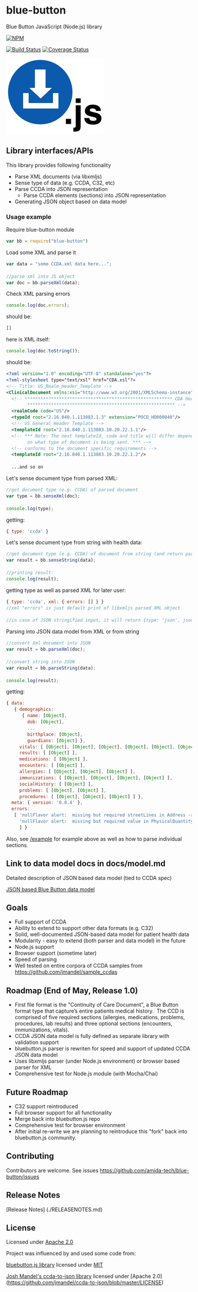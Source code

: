 blue-button
==========

Blue Button JavaScript (Node.js) library

[![NPM](https://nodei.co/npm/blue-button.png)](https://nodei.co/npm/blue-button/)

[![Build Status](https://travis-ci.org/amida-tech/blue-button.svg)](https://travis-ci.org/amida-tech/blue-button)
[![Coverage Status](https://coveralls.io/repos/amida-tech/blue-button/badge.png)](https://coveralls.io/r/amida-tech/blue-button)

![blue-button.js](./docs/blue-button-js.png)

## Library interfaces/APIs

This library provides following functionality

- Parse XML documents (via libxmljs)
- Sense type of data (e.g. CCDA, C32, etc)
- Parse CCDA into JSON representation
	- Parse CCDA elements (sections) into JSON representation
- Generating JSON object based on data model

### Usage example

Require blue-button module

``` javascript
var bb = require("blue-button")
```

Load some XML and parse it

``` javascript
var data = "some CCDA.xml data here...";

//parse xml into JS object
var doc = bb.parseXml(data);
```

Check XML parsing errors

``` javascript
console.log(doc.errors);
```

should be:

``` javascript
[]
``` 

here is XML itself:

``` javascript
console.log(doc.toString());
```

should be:

``` xml
<?xml version="1.0" encoding="UTF-8" standalone="yes"?>
<?xml-stylesheet type="text/xsl" href="CDA.xsl"?>
<!-- Title: US_Realm_Header_Template -->
<ClinicalDocument xmlns:xsi="http://www.w3.org/2001/XMLSchema-instance" xmlns="urn:hl7-org:v3" xmlns:cda="urn:hl7-org:v3" xmlns:sdtc="urn:hl7-org:sdtc">
  <!-- ******************************************************** CDA Header 
		******************************************************** -->
  <realmCode code="US"/>
  <typeId root="2.16.840.1.113883.1.3" extension="POCD_HD000040"/>
  <!-- US General Header Template -->
  <templateId root="2.16.840.1.113883.10.20.22.1.1"/>
  <!-- *** Note: The next templateId, code and title will differ depending 
		on what type of document is being sent. *** -->
  <!-- conforms to the document specific requirements -->
  <templateId root="2.16.840.1.113883.10.20.22.1.2"/>
  
  ...and so on
```

Let's sense document type from parsed XML:

``` javascript
//get document type (e.g. CCDA) of parsed document
var type = bb.senseXml(doc);

console.log(type);
```

getting:

``` javascript
{ type: 'ccda' }
```

Let's sense document type from string with health data:

``` javascript
//get document type (e.g. CCDA) of document from string (and return parsed xml if it is xml based type)
var result = bb.senseString(data);

//printing result:
console.log(result);
```

getting type as well as parsed XML for later user:

``` javascript
{ type: 'ccda', xml: { errors: [] } }
//xml "errors" is just default print of libxmljs parsed XML object

//in case of JSON stringified input, it will return {type: 'json', json: [json object here]}
```


Parsing into JSON data model from XML or from string

``` javascript
//convert Xml document into JSON
var result = bb.parseXml(doc);

//convert string into JSON
var result = bb.parseString(data);

console.log(result);
```

getting:

``` javascript
{ data: 
   { demographics: 
      { name: [Object],
        dob: [Object],
        ...
        birthplace: [Object],
        guardians: [Object] },
     vitals: [ [Object], [Object], [Object], [Object], [Object], [Object] ],
     results: [ [Object] ],
     medications: [ [Object] ],
     encounters: [ [Object] ],
     allergies: [ [Object], [Object], [Object] ],
     immunizations: [ [Object], [Object], [Object], [Object] ],
     socialHistory: [ [Object] ],
     problems: [ [Object], [Object] ],
     procedures: [ [Object], [Object], [Object] ] },
  meta: { version: '0.0.4' },
  errors: 
   [ 'nullFlavor alert:  missing but required streetLines in Address -> Patient -> CCD',
     'nullFlavor alert:  missing but required value in PhysicalQuantity -> MedicationAdministration -> Prescription -> MedicationsSection -> CCD'
     ] }
```

Also, see [/example](./example) for example above as well as how to parse individual sections.

## Link to data model docs in docs/model.md

Detailed description of JSON based data model (tied to CCDA spec)

[JSON based Blue Button data model](./docs/model.md)

## Goals

- Full support of CCDA
- Ability to extend to support other data formats (e.g. C32)
- Solid, well-documented JSON-based data model for patient health data
- Modularity - easy to extend (both parser and data model) in the future
- Node.js support
- Browser support (sometime later)
- Speed of parsing
- Well tested on entire corpora of CCDA samples from https://github.com/jmandel/sample_ccdas

## Roadmap (End of May, Release 1.0)

- First file format is the "Continuity of Care Document", a Blue Button format type that capture’s entire patients medical history.  The CCD is comprised of five required sections (allergies, medications, problems, procedures, lab results) and three optional sections (encounters, immunizations, vitals).
- CCDA JSON data model is fully defined as separate library with validation support
- bluebutton.js parser is rewriten for speed and support of updated CCDA JSON data model
- Uses libxmljs parser (under Node.js environment) or browser based parser for XML
- Comprehensive test for Node.js module (with Mocha/Chai)

## Future Roadmap

- C32 support reintroduced
- Full browser support for all functionality
- Merge back into bluebutton.js repo
- Comprehensive test for browser environment
- After initial re-write we are planning to reintroduce this "fork" back into bluebutton.js community.

## Contributing

Contributors are welcome. See issues https://github.com/amida-tech/blue-button/issues

## Release Notes

[Release Notes] (./RELEASENOTES.md)

## License

Licensed under [Apache 2.0](./LICENSE)

Project was influenced by and used some code from:

[bluebutton.js library](https://github.com/blue-button/bluebutton.js/) licensed under [MIT](https://github.com/blue-button/bluebutton.js/blob/master/LICENSE.md)

[Josh Mandel's ccda-to-json library](https://github.com/jmandel/ccda-to-json) licensed under [Apache 2.0] (https://github.com/jmandel/ccda-to-json/blob/master/LICENSE)

